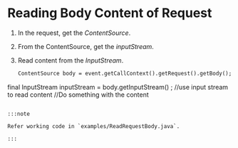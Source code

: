 ﻿---
sidebar_position: 2
---
# Reading Body Content of Request

<head>
  <meta name="guidename" content="API Management"/>
  <meta name="context" content="GUID-ecf77f05-3bd8-4e19-8524-9ef041f6d33c"/>
</head>

1. In the request, get the *ContentSource*. 

2. From the ContentSource, get the *inputStream*. 

3. Read content from the *InputStream*. 

   ```xml
   ContentSource body = event.getCallContext().getRequest().getBody();
  final InputStream inputStream = body.getInputStream() ;
  //use input stream to read content
  //Do something with the content
  ```

:::note

Refer working code in `examples/ReadRequestBody.java`. 

:::
